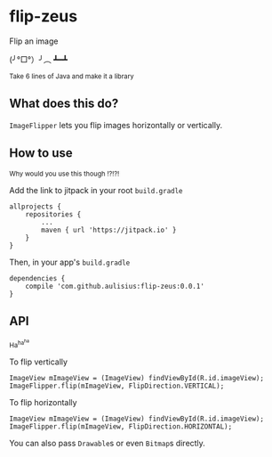 # flip-zeus
 
 Flip an image 
 
 (╯°□°）╯︵ ┻━┻

<sub> Take 6 lines of Java and make it a library </sub>

## What does this do?

`ImageFlipper` lets you flip images horizontally or vertically.

## How to use

<sub>Why would you use this though !?!?!</sub>

Add the link to jitpack in your root `build.gradle`

```
allprojects {
	repositories {
		...
		maven { url 'https://jitpack.io' }
	}
}
```

Then, in your app's `build.gradle`

```
dependencies {
    compile 'com.github.aulisius:flip-zeus:0.0.1'
}
```

## API 
<sub>Ha<sup>ha<sup>ha</sup></sup></sub>

To flip vertically

```
ImageView mImageView = (ImageView) findViewById(R.id.imageView);
ImageFlipper.flip(mImageView, FlipDirection.VERTICAL);
```

To flip horizontally

```
ImageView mImageView = (ImageView) findViewById(R.id.imageView);
ImageFlipper.flip(mImageView, FlipDirection.HORIZONTAL);
```

You can also pass `Drawable`s or even `Bitmap`s directly.

